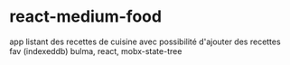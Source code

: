 # react-medium-food

app listant des recettes de cuisine avec possibilité d'ajouter des recettes fav (indexeddb)
bulma, react, mobx-state-tree